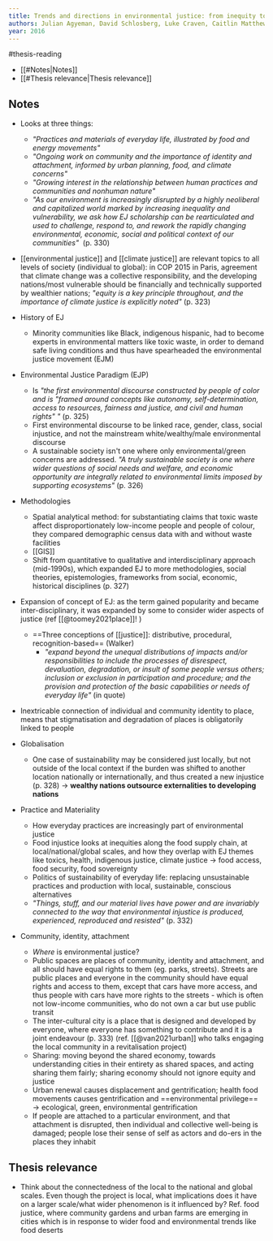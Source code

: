 ```yaml
---
title: Trends and directions in environmental justice: from inequity to everyday life, community, and just sustainabilities
authors: Julian Agyeman, David Schlosberg, Luke Craven, Caitlin Matthews
year: 2016
---
```

#thesis-reading

- [[#Notes|Notes]]
- [[#Thesis relevance|Thesis relevance]]


## Notes

- Looks at three things:
	- *"Practices and materials of everyday life, illustrated by food and energy movements"*
	- *"Ongoing work on community and the importance of identity and attachment, informed by urban planning, food, and climate concerns"*
	- *"Growing interest in the relationship between human practices and communities and nonhuman nature"*
	- *"As our environment is increasingly disrupted by a highly neoliberal and capitalized world marked by increasing inequality and vulnerability, we ask how EJ scholarship can be rearticulated and used to challenge, respond to, and rework the rapidly changing environmental, economic, social and political context of our communities"*  (p. 330)

- [[environmental justice]] and [[climate justice]] are relevant topics to all levels of society (individual to global): in COP 2015 in Paris, agreement that climate change was a collective responsibility, and the developing nations/most vulnerable should be financially and technically supported by wealthier nations; *"equity is a key principle throughout, and the importance of climate justice is explicitly noted"* (p. 323)

- History of EJ
	- Minority communities like Black, indigenous hispanic, had to become experts in environmental matters like toxic waste, in order to demand safe living conditions and thus have spearheaded the environmental justice movement (EJM)

- Environmental Justice Paradigm (EJP) 
	- Is *"the first environmental discourse constructed by people of color and is "framed around concepts like autonomy, self-determination, access to resources, fairness and justice, and civil and human rights" "* (p. 325)
	- First environmental discourse to be linked race, gender, class, social injustice, and not the mainstream white/wealthy/male environmental discourse
	- A sustainable society isn't one where only environmental/green concerns are addressed. *"A truly sustainable society is one where wider questions of social needs and welfare, and economic opportunity are integrally related to environmental limits imposed by supporting ecosystems"* (p. 326)

- Methodologies
	- Spatial analytical method: for substantiating claims that toxic waste affect disproportionately low-income people and people of colour, they compared demographic census data with and without waste facilities
	- [[GIS]]
	- Shift from quantitative to qualitative and interdisciplinary approach (mid-1990s), which expanded EJ to more methodologies, social theories, epistemologies, frameworks from social, economic, historical disciplines (p. 327)

- Expansion of concept of EJ: as the term gained popularity and became inter-disciplinary, it was expanded by some to consider wider aspects of justice (ref [[@toomey2021place]]! )
	- ==Three conceptions of [[justice]]: distributive, procedural, recognition-based== (Walker)
		-  *"expand beyond the unequal distributions of impacts and/or responsibilities to include the processes of disrespect, devaluation, degradation, or insult of some people versus others; inclusion or exclusion in participation and procedure; and the provision and protection of the basic capabilities or needs of everyday life"* (in quote)

- Inextricable connection of individual and community identity to place, means that stigmatisation and degradation of places is obligatorily linked to people
- Globalisation
	- One case of sustainability may be considered just locally, but not outside of the local context if the burden was shifted to another location nationally or internationally, and thus created a new injustice (p. 328) $\rightarrow$ **wealthy nations outsource externalities to developing nations**

- Practice and Materiality
	- How everyday practices are increasingly part of environmental justice
	- Food injustice looks at inequities along the food supply chain, at local/national/global scales, and how they overlap with EJ themes like toxics, health, indigenous justice, climate justice $\rightarrow$ food access, food security, food sovereignty
	- Politics of sustainability of everyday life: replacing unsustainable practices and production with local, sustainable, conscious alternatives
	- *"Things, stuff, and our material lives have power and are invariably connected to the way that environmental injustice is produced, experienced, reproduced and resisted"* (p. 332)

- Community, identity, attachment
	- *Where* is environmental justice?
	- Public spaces are places of community, identity and attachment, and all should have equal rights to them (eg. parks, streets). Streets are public places and everyone in the community should have equal rights and access to them, except that cars have more access, and thus people with cars have more rights to the streets - which is often not low-income communities, who do not own a car but use public transit
	- The inter-cultural city is a place that is designed and developed by everyone, where everyone has something to contribute and it is a joint endeavour (p. 333) (ref. [[@van2021urban]] who talks engaging the local community in a revitalisation project)
	- Sharing: moving beyond the shared economy, towards understanding cities in their entirety as shared spaces, and acting sharing them fairly; sharing economy should not ignore equity and justice
	- Urban renewal causes displacement and gentrification; health food movements causes gentrification and ==environmental privilege== $\rightarrow$ ecological, green, environmental gentrification
	- If people are attached to a particular environment, and that attachment is disrupted, then individual and collective well-being is damaged; people lose their sense of self as actors and do-ers in the places they inhabit


## Thesis relevance
- Think about the connectedness of the local to the national and global scales. Even though the project is local, what implications does it have on a larger scale/what wider phenomenon is it influenced by? Ref. food justice, where community gardens and urban farms are emerging in cities which is in response to wider food and environmental trends like food deserts